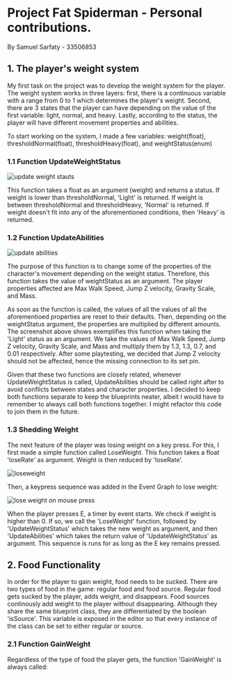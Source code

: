 # Project Fat Spiderman - Personal contributions.
By Samuel Sarfaty - 33506853

## 1. The player's weight system
My first task on the project was to develop the weight system for the player. The weight system works in three layers: first, there is a continuous variable with a range from 0 to 1 which determines the player's weight. Second, there are 3 states that the player can have depending on the value of the first variable: light, normal, and heavy. Lastly, according to the status, the player will have different movement properties and abilities.

To start working on the system, I made a few variables: weight(float), thresholdNormal(float), thresholdHeavy(float), and weightStatus(enum)

### 1.1 Function UpdateWeightStatus
![update weight stauts](https://user-images.githubusercontent.com/32599151/34072969-58752b62-e288-11e7-8b74-4e469447715a.png)

This function takes a float as an argument (weight) and returns a status. If weight is lower than thresholdNormal, 'Light' is returned. If weight is between thresholdNormal and thresholdHeavy, 'Normal' is returned. If weight doesn't fit into any of the aforementioned conditions, then 'Heavy' is returned.

### 1.2 Function UpdateAbilities
![update abilities](https://user-images.githubusercontent.com/32599151/34073121-c6b556ae-e28a-11e7-88cc-6c036d34c5db.png)

The purpose of this function is to change some of the properties of the character's movement depending on the weight status. Therefore, this function takes the value of weightStatus as an argument. The player properties affected are Max Walk Speed, Jump Z velocity, Gravity Scale, and Mass.

As soon as the function is called, the values of all the values of all the aforementioed properties are reset to their defaults. Then, depending on the weightStatus argument, the properties are multiplied by different amounts. The screenshot above shows exemplifies this function when taking the 'Light' status as an argument. We take the values of Max Walk Speed, Jump Z velocity, Gravity Scale, and Mass and multiply them by 1.3, 1.3, 0.7, and 0.01 respectively. After some playtesting, we decided that Jump Z velocity should not be affected, hence the missing connection to its set pin.

Given that these two functions are closely related, whenever UpdateWeightStatus is called, UpdateAbilities should be called right after to avoid conflicts between states and character properties. I decided to keep both functions separate to keep the blueprints neater, albeit I would have to remember to always call both functions together. I might refactor this code to join them in the future.

### 1.3 Shedding Weight
The next feature of the player was losing weight on a key press. For this, I first made a simple function called LoseWeight. This function takes a float 'loseRate' as argument. Weight is then reduced by 'loseRate'.

![loseweight](https://user-images.githubusercontent.com/32599151/34073217-a69d8718-e28c-11e7-84c5-4b4c4a2a09bc.png)

Then, a keypress sequence was added in the Event Graph to lose weight:

![lose weight on mouse press](https://user-images.githubusercontent.com/32599151/34073224-d1eb01ac-e28c-11e7-86c6-82ae35123da8.png)

When the player presses E, a timer by event starts. We check if weight is higher than 0. If so, we call the 'LoseWeight' function, followed by 'UpdateWeightStatus' which takes the new weight as argument, and then 'UpdateAbilities' which takes the return value of 'UpdateWeightStatus' as argument. This sequence is runs for as long as the E key remains pressed.

## 2. Food Functionality
In order for the player to gain weight, food needs to be sucked. There are two types of food in the game: regular food and food source. Regular food gets sucked by the player, adds weight, and disappears. Food sources continously add weight to the player without disappearing. Although they share the same blueprint class, they are differentiated by the boolean 'isSource'. This variable is exposed in the editor so that every instance of the class can be set to either regular or source.

### 2.1 Function GainWeight
Regardless of the type of food the player gets, the function 'GainWeight' is always called:















